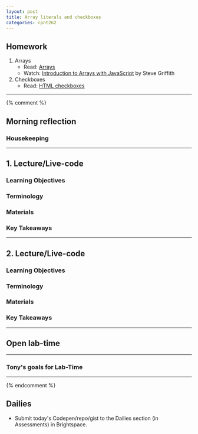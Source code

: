 ```yaml
---
layout: post
title: Array literals and checkboxes
categories: cpnt262
---
```


## Homework
1. Arrays
    - Read: [Arrays](https://developer.mozilla.org/en-US/docs/Learn/JavaScript/First_steps/Arrays)
    - Watch: [Introduction to Arrays with JavaScript](https://youtu.be/arIhhRd1RPc) by Steve Griffith
2. Checkboxes
    - Read: [HTML checkboxes](https://developer.mozilla.org/en-US/docs/Web/HTML/Element/input/checkbox)

---
{% comment %}

## Morning reflection
### Housekeeping

---

## 1. Lecture/Live-code
### Learning Objectives
### Terminology
### Materials
### Key Takeaways

---

## 2. Lecture/Live-code
### Learning Objectives
### Terminology
### Materials
### Key Takeaways

---

## Open lab-time

---

### Tony's goals for Lab-Time

---
{% endcomment %}

## Dailies
- Submit today's Codepen/repo/gist to the Dailies section (in Assessments) in Brightspace.